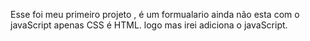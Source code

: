 Esse foi meu primeiro projeto , é um formualario ainda não esta
com o javaScript  apenas CSS  é HTML.
logo mas irei adiciona o javaScript.